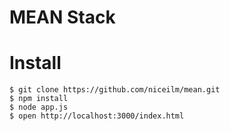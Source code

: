 # MEAN Stack

# Install
```
$ git clone https://github.com/niceilm/mean.git
$ npm install
$ node app.js
$ open http://localhost:3000/index.html
```